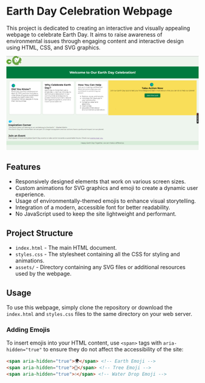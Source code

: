 # Earth Day Celebration Webpage

This project is dedicated to creating an interactive and visually appealing webpage to celebrate Earth Day. It aims to raise awareness of environmental issues through engaging content and interactive design using HTML, CSS, and SVG graphics.


![Earth Logo](earth_day.png "Earth Day Logo")


## Features

- Responsively designed elements that work on various screen sizes.
- Custom animations for SVG graphics and emoji to create a dynamic user experience.
- Usage of environmentally-themed emojis to enhance visual storytelling.
- Integration of a modern, accessible font for better readability.
- No JavaScript used to keep the site lightweight and performant.

## Project Structure

- `index.html` - The main HTML document.
- `styles.css` - The stylesheet containing all the CSS for styling and animations.
- `assets/` - Directory containing any SVG files or additional resources used by the webpage.

## Usage

To use this webpage, simply clone the repository or download the `index.html` and `styles.css` files to the same directory on your web server.

### Adding Emojis

To insert emojis into your HTML content, use `<span>` tags with `aria-hidden="true"` to ensure they do not affect the accessibility of the site:

```html
<span aria-hidden="true">🌍</span> <!-- Earth Emoji -->
<span aria-hidden="true">🌳</span> <!-- Tree Emoji -->
<span aria-hidden="true">💧</span> <!-- Water Drop Emoji -->
